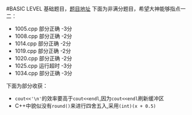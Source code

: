 #BASIC LEVEL
基础题目，[题目地址](https://www.patest.cn/contests/pat-b-practise)
下面为非满分题目，希望大神能够指点一二：

 - 1005.cpp  部分正确  -3分
 - 1008.cpp  部分正确  -2分
 - 1014.cpp  部分正确  -2分
 - 1019.cpp  部分正确  -2分
 - 1020.cpp  部分正确  -2分
 - 1025.cpp  运行超时  -3分
 - 1034.cpp  部分正确  -3分

下面为部分收获：
 - `cout<<'\n'`的效率要高于`cout<<endl`,因为`cout<<endl`刷新缓冲区
 - C++中貌似没有`round()`来进行四舍五入,采用`(int)(x + 0.5)`